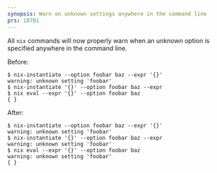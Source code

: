 ```yaml
---
synopsis: Warn on unknown settings anywhere in the command line
prs: 10701
---
```


All `nix` commands will now properly warn when an unknown option is specified anywhere in the command line.

Before:

```console
$ nix-instantiate --option foobar baz --expr '{}'
warning: unknown setting 'foobar'
$ nix-instantiate '{}' --option foobar baz --expr
$ nix eval --expr '{}' --option foobar baz
{ }
```

After:

```console
$ nix-instantiate --option foobar baz --expr '{}'
warning: unknown setting 'foobar'
$ nix-instantiate '{}' --option foobar baz --expr
warning: unknown setting 'foobar'
$ nix eval --expr '{}' --option foobar baz
warning: unknown setting 'foobar'
{ }
```
